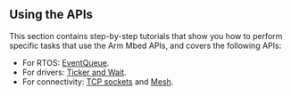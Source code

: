 ## Using the APIs

This section contains step-by-step tutorials that show you how to perform specific tasks that use the Arm Mbed APIs, and covers the following APIs:

- For RTOS: [EventQueue](/docs/5.8/tutorials/the-eventqueue-api.html).
- For drivers: [Ticker and Wait](/docs/5.8/tutorials/application-flow-control.html).
- For connectivity: [TCP sockets](/docs/5.8/tutorials/cellular-tcp-sockets.html) and [Mesh](/docs/5.8/tutorials/mesh.html).
